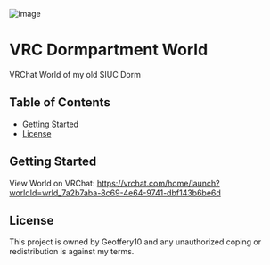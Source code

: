 ![image](https://user-images.githubusercontent.com/43981091/199560354-74a68d49-141b-4a29-bfdb-a26e94346a4b.png)


# VRC Dormpartment World
VRChat World of my old SIUC Dorm

## Table of Contents
* [Getting Started](#getting-started)
* [License](#license)


## Getting Started
View World on VRChat: https://vrchat.com/home/launch?worldId=wrld_7a2b7aba-8c69-4e64-9741-dbf143b6be6d

## License
This project is owned by Geoffery10 and any unauthorized coping or redistribution is against my terms.
